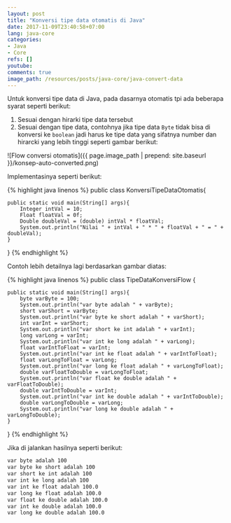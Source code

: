 ```yaml
---
layout: post
title: "Konversi tipe data otomatis di Java"
date: 2017-11-09T23:40:58+07:00
lang: java-core
categories:
- Java
- Core
refs: []
youtube: 
comments: true
image_path: /resources/posts/java-core/java-convert-data
---
```


Untuk konversi tipe data di Java, pada dasarnya otomatis tpi ada beberapa syarat seperti berikut:

1. Sesuai dengan hirarki tipe data tersebut
2. Sesuai dengan tipe data, contohnya jika tipe data `Byte` tidak bisa di konversi ke `boolean` jadi harus ke tipe data yang sifatnya number dan hirarcki yang lebih tinggi seperti gambar berikut:

![Flow conversi otomatis]({{ page.image_path | prepend: site.baseurl }}/konsep-auto-converted.png)

Implementasinya seperti berikut:

{% highlight java linenos %}
public class KonversiTipeDataOtomatis{

    public static void main(String[] args){
        Integer intVal = 10;
        Float floatVal = 0f;
        Double doubleVal = (double) intVal * floatVal;
        System.out.println("Nilai " + intVal + " * " + floatVal + " = " + doubleVal); 
    }
}
{% endhighlight %}

Contoh lebih detailnya lagi berdasarkan gambar diatas:

{% highlight java linenos %}
public class TipeDataKonversiFlow {

	public static void main(String[] args){
		byte varByte = 100;
		System.out.println("var byte adalah " + varByte);
		short varShort = varByte;
		System.out.println("var byte ke short adalah " + varShort);
		int varInt = varShort;
		System.out.println("var short ke int adalah " + varInt);
		long varLong = varInt;
		System.out.println("var int ke long adalah " + varLong);
		float varIntToFloat = varInt;		
		System.out.println("var int ke float adalah " + varIntToFloat);
		float varLongToFloat = varLong;
		System.out.println("var long ke float adalah " + varLongToFloat);
		double varFloatToDouble = varLongToFloat;
		System.out.println("var float ke double adalah " + varFloatToDouble);
		double varIntToDouble = varInt;
		System.out.println("var int ke double adalah " + varIntToDouble);
		double varLongToDouble = varLong;
		System.out.println("var long ke double adalah " + varLongToDouble);		
	}
}
{% endhighlight %}

Jika di jalankan hasilnya seperti berikut:

```sh
var byte adalah 100
var byte ke short adalah 100
var short ke int adalah 100
var int ke long adalah 100
var int ke float adalah 100.0
var long ke float adalah 100.0
var float ke double adalah 100.0
var int ke double adalah 100.0
var long ke double adalah 100.0
```